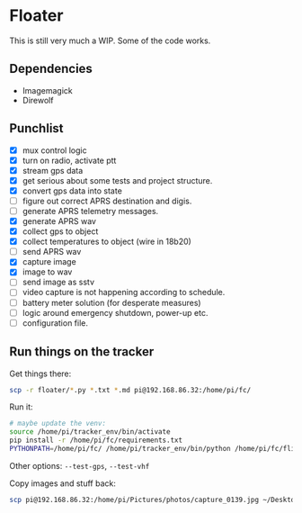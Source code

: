 # Floater

This is still very much a WIP.
Some of the code works.

## Dependencies

* Imagemagick
* Direwolf

## Punchlist

- [x] mux control logic
- [x] turn on radio, activate ptt
- [x] stream gps data
- [x] get serious about some tests and project structure.
- [x] convert gps data into state
- [ ] figure out correct APRS destination and digis.
- [ ] generate APRS telemetry messages.
- [x] generate APRS wav
- [x] collect gps to object
- [x] collect temperatures to object (wire in 18b20)
- [ ] send APRS wav
- [x] capture image
- [x] image to wav
- [ ] send image as sstv
- [ ] video capture is not happening according to schedule.
- [ ] battery meter solution (for desperate measures)
- [ ] logic around emergency shutdown, power-up etc.
- [ ] configuration file.

## Run things on the tracker

Get things there:
```bash
scp -r floater/*.py *.txt *.md pi@192.168.86.32:/home/pi/fc/
```

Run it:
```bash
# maybe update the venv:
source /home/pi/tracker_env/bin/activate
pip install -r /home/pi/fc/requirements.txt
PYTHONPATH=/home/pi/fc/ /home/pi/tracker_env/bin/python /home/pi/fc/flight_controller.py --init
```

Other options: `--test-gps`, `--test-vhf`

Copy images and stuff back:
```bash
scp pi@192.168.86.32:/home/pi/Pictures/photos/capture_0139.jpg ~/Desktop/test_photos/
```
